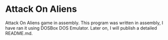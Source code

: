 # Attack On Aliens
 Attack On Aliens game in assembly.
 This program was written in assembly, I have ran it using DOSBox DOS Emulator.
 Later on, I will publish a detailed README.md. 
